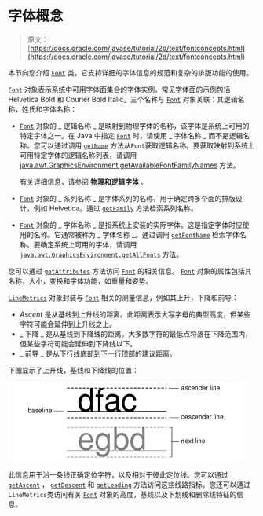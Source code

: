 # 字体概念

> 原文： [https://docs.oracle.com/javase/tutorial/2d/text/fontconcepts.html](https://docs.oracle.com/javase/tutorial/2d/text/fontconcepts.html)

本节向您介绍 [`Font`](https://docs.oracle.com/javase/8/docs/api/java/awt/Font.html) 类，它支持详细的字体信息的规范和复杂的排版功能的使用。

[`Font`](https://docs.oracle.com/javase/8/docs/api/java/awt/Font.html) 对象表示系统中可用字体面集合的字体实例。常见字体面的示例包括 Helvetica Bold 和 Courier Bold Italic。三个名称与 [`Font`](https://docs.oracle.com/javase/8/docs/api/java/awt/Font.html) 对象关联：其逻辑名称，姓氏和字体名称：

*   [`Font`](https://docs.oracle.com/javase/8/docs/api/java/awt/Font.html) 对象的 _ 逻辑名称 _ 是映射到物理字体的名称，该字体是系统上可用的特定字体之一。在 Java 中指定 [`Font`](https://docs.oracle.com/javase/8/docs/api/java/awt/Font.html) 时，请使用 _ 字体名称 _ 而不是逻辑名称。您可以通过调用 [`getName`](https://docs.oracle.com/javase/8/docs/api/java/awt/Font.html#getName--) 方法从`Font`获取逻辑名称。要获取映射到系统上可用特定字体的逻辑名称列表，请调用 [java.awt.GraphicsEnvironment.getAvailableFontFamilyNames](https://docs.oracle.com/javase/8/docs/api/java/awt/GraphicsEnvironment.html#getAvailableFontFamilyNames--) 方法。

    有关详细信息，请参阅 [**物理和逻辑字体**](fonts.html) 。

*   [`Font`](https://docs.oracle.com/javase/8/docs/api/java/awt/Font.html) 对象的 _ 系列名称 _ 是字体系列的名称，用于确定跨多个面的排版设计，例如 Helvetica。通过 [`getFamily`](https://docs.oracle.com/javase/8/docs/api/java/awt/Font.html#getFamily--) 方法检索系列名称。

*   [`Font`](https://docs.oracle.com/javase/8/docs/api/java/awt/Font.html) 对象的 _ 字体名称 _ 是指系统上安装的实际字体。这是指定字体时应使用的名称。它通常被称为 _ 字体名称 _。通过调用 [`getFontName`](https://docs.oracle.com/javase/8/docs/api/java/awt/Font.html#getFontName--) 检索字体名称。要确定系统上可用的字体，请调用 [`java.awt.GraphicsEnvironment.getAllFonts`](https://docs.oracle.com/javase/8/docs/api/java/awt/GraphicsEnvironment.html#getAllFonts--) 方法。

您可以通过 [`getAttributes`](https://docs.oracle.com/javase/8/docs/api/java/awt/Font.html#getAttributes--) 方法访问 [`Font`](https://docs.oracle.com/javase/8/docs/api/java/awt/Font.html) 的相关信息。 [`Font`](https://docs.oracle.com/javase/8/docs/api/java/awt/Font.html) 对象的属性包括其名称，大小，变换和字体功能，如重量和姿势。

[`LineMetrics`](https://docs.oracle.com/javase/8/docs/api/java/awt/font/LineMetrics.html) 对象封装与 [`Font`](https://docs.oracle.com/javase/8/docs/api/java/awt/Font.html) 相关的测量信息，例如其上升，下降和前导：

*   _Ascent_ 是从基线到上升线的距离。此距离表示大写字母的典型高度，但某些字符可能会延伸到上升线之上。
*   _ 下降 _ 是从基线到下降线的距离。大多数字符的最低点将落在下降范围内，但某些字符可能会延伸到下降线以下。
*   _ 前导 _ 是从下行线底部到下一行顶部的建议距离。

下图显示了上升线，基线和下降线的位置：

![Position of the ascender line, baseline, and descender line](img/0870761c3d2a1ff14da56b839d66d259.jpg)

此信息用于沿一条线正确定位字符，以及相对于彼此定位线。您可以通过 [`getAscent`](https://docs.oracle.com/javase/8/docs/api/java/awt/font/LineMetrics.html#getAscent--) ， [`getDescent`](https://docs.oracle.com/javase/8/docs/api/java/awt/font/LineMetrics.html#getDescent--) 和 [`getLeading`](https://docs.oracle.com/javase/8/docs/api/java/awt/font/LineMetrics.html#getLeading--) 方法访问这些线路指标。您还可以通过`LineMetrics`类访问有关 [`Font`](https://docs.oracle.com/javase/8/docs/api/java/awt/Font.html) 对象的高度，基线以及下划线和删除线特征的信息。
